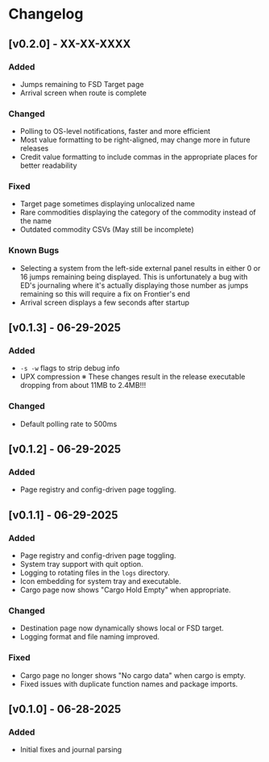 # Changelog

## [v0.2.0] - XX-XX-XXXX

### Added
- Jumps remaining to FSD Target page
- Arrival screen when route is complete

### Changed
- Polling to OS-level notifications, faster and more efficient
- Most value formatting to be right-aligned, may change more in future releases
- Credit value formatting to include commas in the appropriate places for better readability

### Fixed
- Target page sometimes displaying unlocalized name
- Rare commodities displaying the category of the commodity instead of the name
- Outdated commodity CSVs (May still be incomplete)

### Known Bugs
- Selecting a system from the left-side external panel results in either 0 or 16 jumps remaining being displayed. This is unfortunately a bug with ED's journaling where it's actually displaying those number as jumps remaining so this will require a fix on Frontier's end
- Arrival screen displays a few seconds after startup

## [v0.1.3] - 06-29-2025

### Added
- `-s -w` flags to strip debug info
- UPX compression
※ These changes result in the release executable dropping from about
   11MB to 2.4MB!!!

### Changed
- Default polling rate to 500ms

## [v0.1.2] - 06-29-2025

### Added
- Page registry and config-driven page toggling.

## [v0.1.1] - 06-29-2025

### Added
- Page registry and config-driven page toggling.
- System tray support with quit option.
- Logging to rotating files in the `logs` directory.
- Icon embedding for system tray and executable.
- Cargo page now shows "Cargo Hold Empty" when appropriate.

### Changed
- Destination page now dynamically shows local or FSD target.
- Logging format and file naming improved.

### Fixed
- Cargo page no longer shows "No cargo data" when cargo is empty.
- Fixed issues with duplicate function names and package imports.

## [v0.1.0] - 06-28-2025

### Added
- Initial fixes and journal parsing
